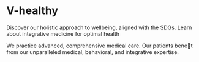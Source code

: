 # V-healthy
Discover our holistic approach to wellbeing, aligned with the SDGs. Learn about integrative medicine for optimal health

We practice advanced, comprehensive medical care. Our patients benet from our unparalleled medical, behavioral, and integrative expertise.
